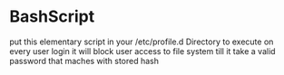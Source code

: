 # BashScript
put this elementary script in your /etc/profile.d Directory to execute on every user login
it will block user access to file system till it take a valid password that maches with stored hash 
